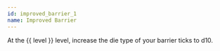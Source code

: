 ```yaml
---
id: improved_barrier_1
name: Improved Barrier
---
```

At the {{ level }} level, increase the die type of your barrier ticks to d10.

